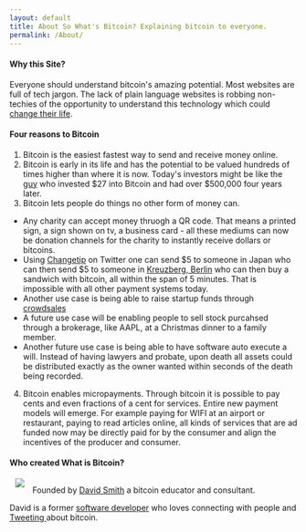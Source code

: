 ```yaml
---
layout: default
title: About So What's Bitcoin? Explaining bitcoin to everyone.
permalink: /About/
---
```

#### Why this Site?
Everyone should understand bitcoin's amazing potential. Most websites are full of tech jargon. The lack of plain language websites is robbing non-techies of the opportunity to understand this technology which could [change their life](http://www.businessinsider.com/man-buys-bitcoin-forgets-about-it-remembers-finds-a-fortune-2013-10).

#### Four reasons to <i class="fa fa-heart"></i> Bitcoin
1. Bitcoin is the easiest fastest way to send and receive money online.
2. Bitcoin is early in its life and has the potential to be valued hundreds of times higher than where it is now. Today's investors might be like the [guy](http://www.businessinsider.com/man-buys-bitcoin-forgets-about-it-remembers-finds-a-fortune-2013-10) who invested $27 into Bitcoin and had over $500,000 four years later.
3. Bitcoin lets people do things no other form of money can. 
 * Any charity can accept money thruogh a QR code. That means a printed sign, a sign shown on tv, a business card - all these mediums can now be donation channels for the charity to instantly receive dollars or bitcoins.
 * Using [Changetip](http://www.changetip.com) on Twitter one can send $5 to someone in Japan who can then send $5 to someone in [Kreuzberg, Berlin](http://www.theguardian.com/technology/2013/apr/26/bitcoins-gain-currency-in-berlin) who can then buy a sandwich with bitcoin, all within the span of 5 minutes. That is impossible with all other payment systems today. 
 * Another use case is being able to raise startup funds through [crowdsales](http://blog.mastercoin.org/2014/06/03/upcoming-crowd-sales-worth-tens-of-millions-of-dollars/)
 * A future use case will be enabling people to sell stock purcahsed through a brokerage, like AAPL, at a Christmas dinner to a family member.
 * Another future use case is being able to have software auto execute a will. Instead of having lawyers and probate, upon death all assets could be distributed exactly as the owner wanted within seconds of the death being recorded.
4. Bitcoin enables micropayments. Through bitcoin it is possible to pay cents and even fractions of a cent for services. Entire new payment models will emerge. For example paying for WIFI at an airport or restaurant, paying to read articles online, all kinds of services that are ad funded now may be directly paid for by the consumer and align the incentives of the producer and consumer.

#### Who created What is Bitcoin?

<a href="http://www.davidsilvasmith.com"><img src="http://www.gravatar.com/avatar/38c982e6a1d3ae992a40887a59748cdb?s=150" style="margin: 0px 10px 10px 10px" class="pull-left photo img-responsive img-thumbnail"></a>
Founded by [David Smith](http://www.davidsilvasmith.com) a bitcoin educator and consultant.

David is a former [software developer](http://stackoverflow.com/users/46076/) who loves connecting with people and [Tweeting ](http://www.twitter.com/davidsilvasmith) about bitcoin.

<p class="clearfix"> </p>
